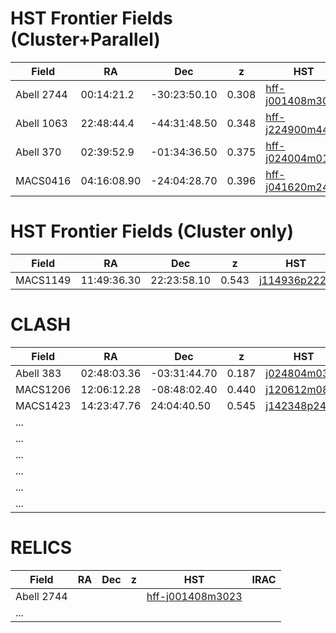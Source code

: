 HST Frontier Fields (Cluster+Parallel)
===================

| Field       |   RA    |  Dec  |  z  |  HST                                                                                                                     |  IRAC  |
|-------------|---------|-------|-----|--------------------------------------------------------------------------------------------------------------------------|--------|
|  Abell 2744 |  00:14:21.2       |-30:23:50.10       | 0.308    | [hff-j001408m3023](https://s3.amazonaws.com/grizli-v1/Pipeline/hff-j001408m3023/Prep/hff-j001408m3023.summary.html)      |  [A2744_hff-j001408m3023](https://s3.amazonaws.com/grizli-v1/Pipeline/hff-j001408m3023/Photometry/index.html)      |
|  Abell 1063     |  22:48:44.4       | -44:31:48.50      | 0.348    |  [hff-j224900m4432](https://s3.amazonaws.com/grizli-v1/Pipeline/hff-j224900m4432/Prep/hff-j224900m4432.summary.html)                                                                                                                   |  [ A1063_hff-j224900m4432](https://s3.amazonaws.com/grizli-v1/Pipeline/hff-j224900m4432/Photometry/index.html)      |
| Abell 370|      02:39:52.9    | -01:34:36.50               | 0.375| [hff-j024004m0136](https://s3.amazonaws.com/grizli-v1/Pipeline/hff-j024004m0136/Prep/hff-j024004m0136.summary.html) | [A370_hff-j024004m0136](https://s3.amazonaws.com/grizli-v1/Pipeline/hff-j024004m0136/Photometry/index.html)  |
|   MACS0416    | 04:16:08.90        |  -24:04:28.70     | 0.396    |    [hff-j041620m2406](https://s3.amazonaws.com/grizli-v1/Pipeline/hff-j041620m2406/Prep/hff-j041620m2406.summary.html) | [M0416_hff-j041620m2406](https://s3.amazonaws.com/grizli-v1/Pipeline/hff-j041620m2406/Photometry/index.html)      |

HST Frontier Fields (Cluster only)
===================

| Field       |   RA    |  Dec  |  z  |  HST                                                                                                                     |  IRAC  |
|-------------|---------|-------|-----|--------------------------------------------------------------------------------------------------------------------------|--------|
|MACS1149   |11:49:36.30 |22:23:58.10| 0.543                  | [j114936p2222](https://s3.amazonaws.com/grizli-v1/Pipeline/j114936p2222/Prep/j114936p2222.summary.html)| [M1149_j114936p2222](https://s3.amazonaws.com/grizli-v1/Pipeline/j114936p2222/Photometry/index.html)


CLASH
=====

| Field       |   RA    |  Dec  |  z  |  HST                                                                                                                     |  IRAC  |
|-------------|---------|-------|-----|--------------------------------------------------------------------------------------------------------------------------|--------|
|  Abell 383 |  02:48:03.36       | -03:31:44.70      |  0.187   | [j024804m0332](https://s3.amazonaws.com/grizli-v1/Pipeline/j024804m0332/Prep/hff-j024804m0332.summary.html)      | [A383_j024804m0332](https://s3.amazonaws.com/grizli-v1/Pipeline/j024804m0332/Photometry/index.html)        |
|  MACS1206       |   12:06:12.28      |  -08:48:02.40     | 0.440    | [j120612m0848](https://s3.amazonaws.com/grizli-v1/Pipeline/j120612m0848/Prep/hff-j024804m0332.summary.html)     | [M1206_j120612m0848](https://s3.amazonaws.com/grizli-v1/Pipeline/j120612m0848/Photometry/index.html)       |
|  MACS1423        | 14:23:47.76        | 24:04:40.50      |  0.545   | [j142348p2405](https://s3.amazonaws.com/grizli-v1/Pipeline/j142348p2405/Prep/hff-j024804m0332.summary.html)                                                                                                                        | [M1423-j142348p2405](https://s3.amazonaws.com/grizli-v1/Pipeline/j142348p2405/Photometry/index.html)       |
|  ...        |         |       |     |                                                                                                                          |        |
|  ...        |         |       |     |                                                                                                                          |        |
|  ...        |         |       |     |                                                                                                                          |        |
|  ...        |         |       |     |                                                                                                                          |        |
|  ...        |         |       |     |                                                                                                                          |        |
|  ...        |         |       |     |                                                                                                                          |        |

RELICS
======

| Field       |   RA    |  Dec  |  z  |  HST                                                                                                                     |  IRAC  |
|-------------|---------|-------|-----|--------------------------------------------------------------------------------------------------------------------------|--------|
|  Abell 2744 |         |       |     | [hff-j001408m3023](https://s3.amazonaws.com/grizli-v1/Pipeline/hff-j001408m3023/Prep/hff-j001408m3023.summary.html)      |        |
|  ...        |         |       |     |                                                                                                                          |        |

